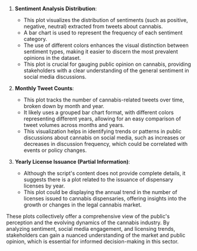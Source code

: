 1. **Sentiment Analysis Distribution**:
   - This plot visualizes the distribution of sentiments (such as positive, negative, neutral) extracted from tweets about cannabis. 
   - A bar chart is used to represent the frequency of each sentiment category.
   - The use of different colors enhances the visual distinction between sentiment types, making it easier to discern the most prevalent opinions in the dataset.
   - This plot is crucial for gauging public opinion on cannabis, providing stakeholders with a clear understanding of the general sentiment in social media discussions.

2. **Monthly Tweet Counts**:
   - This plot tracks the number of cannabis-related tweets over time, broken down by month and year.
   - It likely uses a grouped bar chart format, with different colors representing different years, allowing for an easy comparison of tweet volumes across months and years.
   - This visualization helps in identifying trends or patterns in public discussions about cannabis on social media, such as increases or decreases in discussion frequency, which could be correlated with events or policy changes.

3. **Yearly License Issuance (Partial Information)**:
   - Although the script's content does not provide complete details, it suggests there is a plot related to the issuance of dispensary licenses by year.
   - This plot could be displaying the annual trend in the number of licenses issued to cannabis dispensaries, offering insights into the growth or changes in the legal cannabis market.

These plots collectively offer a comprehensive view of the public's perception and the evolving dynamics of the cannabis industry. By analyzing sentiment, social media engagement, and licensing trends, stakeholders can gain a nuanced understanding of the market and public opinion, which is essential for informed decision-making in this sector.